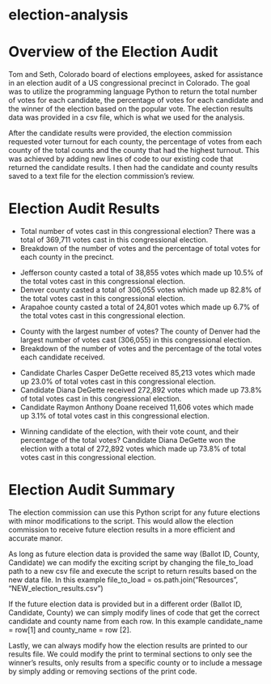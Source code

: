 # election-analysis

# Overview of the Election Audit
Tom and Seth, Colorado board of elections employees, asked for assistance in an election audit of a US congressional precinct in Colorado.  The goal was to utilize the programming language Python to return the total number of votes for each candidate, the percentage of votes for each candidate and the winner of the election based on the popular vote.  The election results data was provided in a csv file, which is what we used for the analysis. 

After the candidate results were provided, the election commission requested voter turnout for each county, the percentage of votes from each county of the total counts and the county that had the highest turnout.  This was achieved by adding new lines of code to our existing code that returned the candidate results.  I then had the candidate and county results saved to a text file for the election commission’s review.  

# Election Audit Results
* Total number of votes cast in this congressional election?
There was a total of 369,711 votes cast in this congressional election.
* Breakdown of the number of votes and the percentage of total votes for each county in the precinct.
- Jefferson county casted a total of 38,855 votes which made up 10.5% of the total votes cast in this congressional election.
- Denver county casted a total of 306,055 votes which made up 82.8% of the total votes cast in this congressional election.
- Arapahoe county casted a total of 24,801 votes which made up 6.7% of the total votes cast in this congressional election.
* County with the largest number of votes?
The county of Denver had the largest number of votes cast (306,055) in this congressional election.
* Breakdown of the number of votes and the percentage of the total votes each candidate received.
- Candidate Charles Casper DeGette received 85,213 votes which made up 23.0% of total votes cast in this congressional election.
- Candidate Diana DeGette received 272,892 votes which made up 73.8% of total votes cast in this congressional election.
- Candidate Raymon Anthony Doane received 11,606 votes which made up 3.1% of total votes cast in this congressional election.
* Winning candidate of the election, with their vote count, and their percentage of the total votes?
Candidate Diana DeGette won the election with a total of 272,892 votes which made up 73.8% of total votes cast in this congressional election.

# Election Audit Summary
The election commission can use this Python script for any future elections with minor modifications to the script.  This would allow the election commission to receive future election results in a more efficient and accurate manor. 

As long as future election data is provided the same way (Ballot ID, County, Candidate) we can modify the exciting script by changing the file_to_load path to a new csv file and execute the script to return results based on the new data file.  In this example file_to_load = os.path.join(“Resources”, “NEW_election_results.csv”)

If the future election data is provided but in a different order (Ballot ID, Candidate, County) we can simply modify lines of code that get the correct candidate and county name from each row.  In this example candidate_name = row[1] and county_name = row [2]. 

Lastly, we can always modify how the election results are printed to our results file.  We could modify the print to terminal sections to only see the winner’s results, only results from a specific county or to include a message by simply adding or removing sections of the print code.
